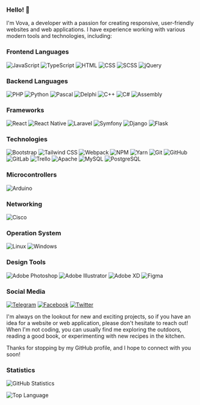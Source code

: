 ### Hello! 👋

I'm Vova, a developer with a passion for creating responsive, user-friendly websites and web applications. I have experience working with various modern tools and technologies, including:

### Frontend Languages

![JavaScript](https://img.shields.io/badge/-JavaScript-000?&logo=JavaScript)
![TypeScript](https://img.shields.io/badge/-TypeScript-000?&logo=TypeScript)
![HTML](https://img.shields.io/badge/-HTML-000?&logo=HTML5)
![CSS](https://img.shields.io/badge/-CSS-000?&logo=CSS3)
![SCSS](https://img.shields.io/badge/-SCSS-000?&logo=SASS)
![jQuery](https://img.shields.io/badge/-jQuery-000?&logo=jQuery)

### Backend Languages

![PHP](https://img.shields.io/badge/-PHP-000?&logo=PHP)
![Python](https://img.shields.io/badge/-Python-000?&logo=Python)
![Pascal](https://img.shields.io/badge/-Pascal-000?&logo=Pascal)
![Delphi](https://img.shields.io/badge/-Delphi-000?&logo=Delphi)
![C++](https://img.shields.io/badge/-C++-000?&logo=C%2B%2B)
![C#](https://img.shields.io/badge/-C%23-000?&logo=C-Sharp)
![Assembly](https://img.shields.io/badge/-Assembly-000?&logo=Assembly)

### Frameworks

![React](https://img.shields.io/badge/-React-000?&logo=React)
![React Native](https://img.shields.io/badge/-React%20Native-000?&logo=React)
![Laravel](https://img.shields.io/badge/-Laravel-000?&logo=Laravel)
![Symfony](https://img.shields.io/badge/-Symfony-000?&logo=Symfony)
![Django](https://img.shields.io/badge/-Django-000?&logo=Django)
![Flask](https://img.shields.io/badge/-Flask-000?&logo=Flask)

### Technologies

![Bootstrap](https://img.shields.io/badge/-Bootstrap-000?&logo=Bootstrap)
![Tailwind CSS](https://img.shields.io/badge/-Tailwind%20CSS-000?&logo=Tailwind-CSS)
![Webpack](https://img.shields.io/badge/-Webpack-000?&logo=Webpack)
![NPM](https://img.shields.io/badge/-NPM-000?&logo=NPM)
![Yarn](https://img.shields.io/badge/-Yarn-000?&logo=Yarn)
![Git](https://img.shields.io/badge/-Git-000?&logo=Git)
![GitHub](https://img.shields.io/badge/-GitHub-000?&logo=GitHub)
![GitLab](https://img.shields.io/badge/-GitLab-000?&logo=GitLab)
![Trello](https://img.shields.io/badge/-Trello-0052CC?logo=Trello&logoColor=white)
![Apache](https://img.shields.io/badge/-Apache-000?&logo=Apache)
![MySQL](https://img.shields.io/badge/-MySQL-000?&logo=MySQL)
![PostgreSQL](https://img.shields.io/badge/-PostgreSQL-000?&logo=PostgreSQL)

### Microcontrollers

![Arduino](https://img.shields.io/badge/-Arduino-000?&logo=Arduino)

### Networking

![Cisco](https://img.shields.io/badge/-Cisco-000?&logo=Cisco)

### Operation System

![Linux](https://img.shields.io/badge/-Linux-000?&logo=Linux)
![Windows](https://img.shields.io/badge/-Windows-000?&logo=Windows)

### Design Tools

![Adobe Photoshop](https://img.shields.io/badge/-Adobe%20Photoshop-000?&logo=Adobe-Photoshop)
![Adobe Illustrator](https://img.shields.io/badge/-Adobe%20Illustrator-000?&logo=Adobe-Illustrator)
![Adobe XD](https://img.shields.io/badge/-Adobe%20XD-000?&logo=Adobe-XD)
![Figma](https://img.shields.io/badge/-Figma-000?&logo=Figma)

### Social Media

[![Telegram](https://img.shields.io/badge/-Telegram-0088cc?&logo=Telegram)](https://t.me/vovaddk)
[![Facebook](https://img.shields.io/badge/-Facebook-1877f2?&logo=Facebook)](https://www.facebook.com/vovaddk/)
[![Twitter](https://img.shields.io/badge/-Twitter-1da1f2?&logo=Twitter)](https://twitter.com/vovaddk)

I'm always on the lookout for new and exciting projects, so if you have an idea for a website or web application, please don't hesitate to reach out! When I'm not coding, you can usually find me exploring the outdoors, reading a good book, or experimenting with new recipes in the kitchen.

Thanks for stopping by my GitHub profile, and I hope to connect with you soon!

### Statistics

![GitHub Statistics ](https://github-readme-stats.vercel.app/api?username=vovaddk&show_icons=true&theme=radical)

![Top Language](https://github-readme-stats.vercel.app/api/top-langs/?username=vovaddk&layout=compact)
